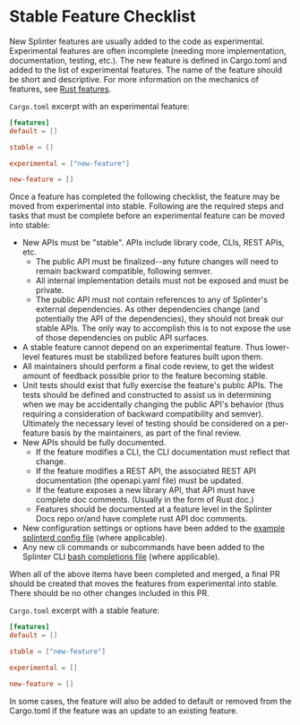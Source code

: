 # Stable Feature Checklist

<!--
  Copyright 2024, Bitwise IO, Inc.
  Copyright 2018-2021 Cargill Incorporated
  Licensed under Creative Commons Attribution 4.0 International License
  https://creativecommons.org/licenses/by/4.0/
-->

New Splinter features are usually added to the code as experimental.
Experimental features are often incomplete (needing more implementation,
documentation, testing, etc.). The new feature is defined in Cargo.toml and
added to the list of experimental features. The name of the feature should be
short and descriptive. For more information on the mechanics of features, see
[Rust features](https://doc.rust-lang.org/cargo/reference/manifest.html#the-features-section).

`Cargo.toml` excerpt with an experimental feature:

``` toml
[features]
default = []

stable = []

experimental = ["new-feature"]

new-feature = []
```

Once a feature has completed the following checklist, the feature may be moved
from experimental into stable. Following are the required steps and tasks that
must be complete before an experimental feature can be moved into stable:

* New APIs must be "stable". APIs include library code, CLIs, REST APIs, etc.
    * The public API must be finalized--any future changes will need to remain
      backward compatible, following semver.
    * All internal implementation details must not be exposed and must be
      private.
    * The public API must not contain references to any of Splinter's external
      dependencies. As other dependencies change (and potentially the API of the
      dependencies), they should not break our stable APIs. The only way to
      accomplish this is to not expose the use of those dependencies on public
      API surfaces.
* A stable feature cannot depend on an experimental feature. Thus lower-level
  features must be stabilized before features built upon them.
* All maintainers should perform a final code review, to get the widest amount
  of feedback possible prior to the feature becoming stable.
* Unit tests should exist that fully exercise the feature's public APIs. The
  tests should be defined and constructed to assist us in determining when we
  may be accidentally changing the public API's behavior (thus requiring a
  consideration of backward compatibility and semver). Ultimately the
  necessary level of testing should be considered on a per-feature basis by
  the maintainers, as part of the final review.  
* New APIs should be fully documented.
    * If the feature modifies a CLI, the CLI documentation must reflect that
      change.
    * If the feature modifies a REST API, the associated REST API  documentation
      (the openapi.yaml file) must be updated.
    * If the feature exposes a new library API, that API must have complete doc
      comments. (Usually in the form of Rust doc.)
    * Features should be documented at a feature level in the Splinter Docs
      repo or/and have complete rust API doc comments.
* New configuration settings or options have been added to the
  [example splinterd config file](https://github.com/splintercommunity/splinter/blob/main/splinterd/packaging/splinterd.toml.example)
  (where applicable).
* Any new cli commands or subcommands have been added to the Splinter CLI
  [bash completions file](https://github.com/splintercommunity/splinter/blob/main/cli/packaging/ubuntu/completions/splinter)
  (where applicable).


When all of the above items have been completed and merged, a final PR should be
created that moves the features from experimental into stable. There should be
no other changes included in this PR.

`Cargo.toml` excerpt with a stable feature:

``` toml
[features]
default = []

stable = ["new-feature"]

experimental = []

new-feature = []
```

In some cases, the feature will also be added to default or removed from
the Cargo.toml if the feature was an update to an existing feature.
